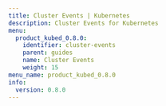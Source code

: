 ```yaml
---
title: Cluster Events | Kubernetes
description: Cluster Events for Kubernetes
menu:
  product_kubed_0.8.0:
    identifier: cluster-events
    parent: guides
    name: Cluster Events
    weight: 15
menu_name: product_kubed_0.8.0
info:
  version: 0.8.0
---
```


